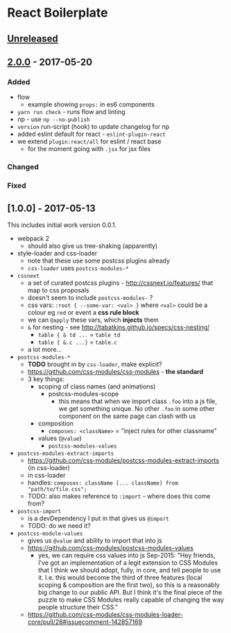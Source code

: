 # React Boilerplate

## [Unreleased]

## [2.0.0] - 2017-05-20

### Added

- flow
  - example showing `props:` in es6 components
- `yarn run check` - runs flow and linting
- np - use `np --no-publish`
- `version` run-script (hook) to update changelog for np
- added eslint default for react - `eslint-plugin-react`
- we extend `plugin:react/all` for eslint / react base
  - for the moment going with `.jsx` for jsx files

### Changed


### Fixed

## [1.0.0] - 2017-05-13

This includes initial work version 0.0.1.

- webpack 2
  - should also give us tree-shaking (apparently)
- style-loader and css-loader
  - note that these use some postcss plugins already
  - `css-loader` uses `postcss-modules-*`
- `cssnext`
  - a set of curated postcss plugins - http://cssnext.io/features/
    that map to css proposals
  - doesn't seem to include `postcss-modules-` ?
  - css vars: `:root { --some-var: <val> }` where `<val>` could
    be a colour eg `red` or event a **css rule block**
  - we can `@apply` these vars, which **injects** them
  - `&` for nesting - see http://tabatkins.github.io/specs/css-nesting/
    - `table { & td ...` = `table td`
    - `table { &.c ...}` = `table.c`
  - a lot more...
- `postcss-modules-*`
  - **TODO** brought in by `css-loader`, make explicit?
  - https://github.com/css-modules/css-modules - **the standard**
  - 3 key things:
    - scoping of class names (and animations)
      - postcss-modules-scope
        - this means that when we import class `.foo` into a js file,
          we get something unique.  No other `.foo` in some other component
          on the same page can clash with us
    - composition
      - `composes: <className>` = "inject rules for other classname"
    - values (`@value`)
      - `postcss-modules-values`
- `postcss-modules-extract-imports`
  - https://github.com/css-modules/postcss-modules-extract-imports (in css-loader)
  - in css-loader
  - handles: `composes: className [... className] from "path/to/file.css";`
  - TODO: also makes reference to `:import` - where does this come from?
- `postcss-import`
  - is a devDependency I put in that gives us `@import`
  - TODO: do we need it?
- `postcss-module-values`
  - gives us `@value` and ability to import that into js
  - https://github.com/css-modules/postcss-modules-values
    - yes, we can require css values into js
    Sep-2015:
    "Hey friends, I've got an implementation of a legit extension to
    CSS Modules that I think we should adopt, fully, in core, and tell
    people to use it. I.e. this would become the third of three
    features (local scoping & composition are the first two), so this
    is a reasonably big change to our public API.
    But I think it's the final piece of the puzzle to make CSS Modules
    really capable of changing the way people structure their CSS."
  - https://github.com/css-modules/css-modules-loader-core/pull/28#issuecomment-142857169



[Unreleased]: https://github.com/danielbush/react-boilerplate/compare/v2.0.0...HEAD
[2.0.0]: https://github.com/danielbush/react-boilerplate/tree/v2.0.0
